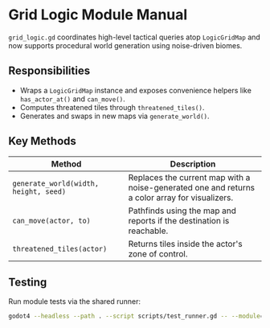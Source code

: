 # Grid Logic Module Manual

`grid_logic.gd` coordinates high-level tactical queries atop `LogicGridMap` and
now supports procedural world generation using noise-driven biomes.

## Responsibilities

- Wraps a `LogicGridMap` instance and exposes convenience helpers like
  `has_actor_at()` and `can_move()`.
- Computes threatened tiles through `threatened_tiles()`.
- Generates and swaps in new maps via `generate_world()`.

## Key Methods

| Method | Description |
|-------|-------------|
| `generate_world(width, height, seed)` | Replaces the current map with a noise-generated one and returns a color array for visualizers. |
| `can_move(actor, to)` | Pathfinds using the map and reports if the destination is reachable. |
| `threatened_tiles(actor)` | Returns tiles inside the actor's zone of control. |

## Testing

Run module tests via the shared runner:

```bash
godot4 --headless --path . --script scripts/test_runner.gd -- --module=grid_logic
```
